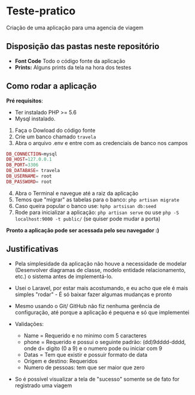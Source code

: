 # Teste-pratico
Criação de uma aplicação para uma agencia de viagem
## Disposição das pastas neste repositório
* **Font Code** Todo o código fonte da aplicação
* **Prints:** Alguns prints da tela na hora dos testes

## Como rodar a aplicação
**Pré requisitos**: 

* Ter instalado PHP >= 5.6
* Mysql instalado.

1) Faça o Dowload do código fonte
2) Crie um banco chamado `travela`
3) Abra o arquivo .env e entre com as credenciais de banco nos campos
```php
DB_CONNECTION=mysql
DB_HOST=127.0.0.1
DB_PORT=3306
DB_DATABASE= travela
DB_USERNAME= root
DB_PASSWORD= root
```
4) Abra o Terminal e navegue até a raiz da aplicação
5) Temos que "migrar" as tabelas para o banco: `php artisan migrate`
6) Caso queira popular o banco use: `hphp artsisan db:seed`
7) Rode para inicializar a aplicação: `php artisan serve` ou use `php -S localhost:9000 -t public/` (se quiser pode mudar a porta)

**Pronto a aplicação pode ser acessada pelo seu navegador :)**

## Justificativas

* Pela simplesidade da aplicação não houve a necessidade de modelar (Desenvolver diagramas de classe, modelo entidade relacionamento, etc.) o sistema antes de implementá-lo.

* Usei o Laravel, por estar mais acostumando, e eu acho que ele é mais simples "rodar" - É só baixar fazer algumas mudanças e pronto

* Mesmo usando o Git/ GitHub não fiz nenhuma gerência de configuração, até porque a aplicação é pequena e só que implementei

* Validações:
  * Name = Requerido e no minimo com 5 caracteres
  * phone = Requerido e possui o seguinte padrão: (dd)9dddd-dddd, onde d= digito (0 a 9) e o numero pode ou iniciar com 9
  * Datas = Tem que existir e possuir formato de data
  * Origem e destino: Requeridos
  * Numero de pessoas: tem que ser maior que zero
* So é possível visualizar a tela de "sucesso" somente se de fato for registrado uma viagem
  
